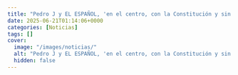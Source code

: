 ```yaml
---
title: "Pedro J y EL ESPAÑOL, 'en el centro, con la Constitución y sin nostalgia del papel' - del ping-pong con Sánchez a pedir su dimisión"
date: 2025-06-21T01:14:06+0000
categories: [Noticias]
tags: []
cover:
  image: "/images/noticias/"
  alt: "Pedro J y EL ESPAÑOL, 'en el centro, con la Constitución y sin nostalgia del papel' - del ping-pong con Sánchez a pedir su dimisión"
  hidden: false
---
```



